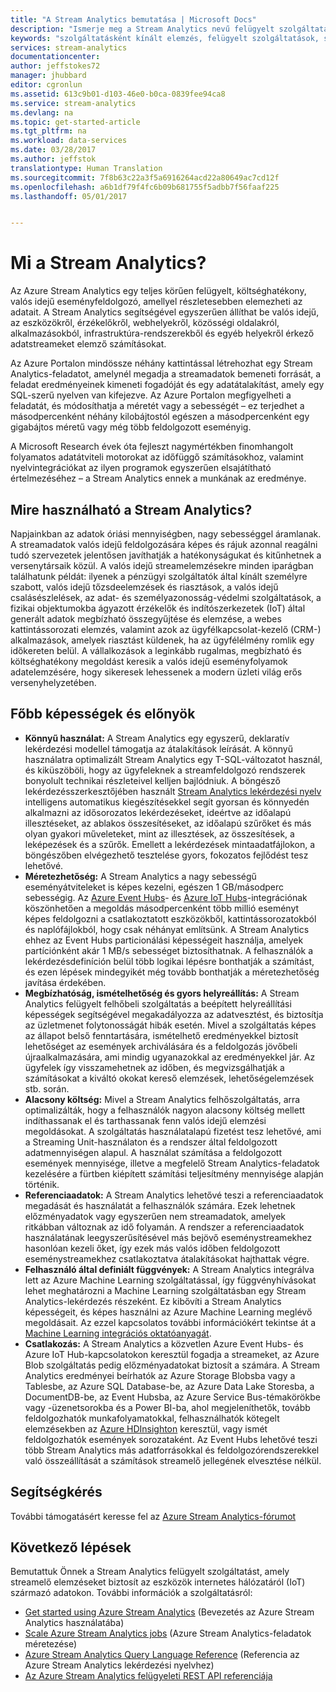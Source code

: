 ```yaml
---
title: "A Stream Analytics bemutatása | Microsoft Docs"
description: "Ismerje meg a Stream Analytics nevű felügyelt szolgáltatást, amely segít valós időben elemezni az eszközök internetes hálózatáról (IoT) származó streamadatokat."
keywords: "szolgáltatásként kínált elemzés, felügyelt szolgáltatások, streamfeldolgozás, streamelemzés, mi a stream analytics"
services: stream-analytics
documentationcenter: 
author: jeffstokes72
manager: jhubbard
editor: cgronlun
ms.assetid: 613c9b01-d103-46e0-b0ca-0839fee94ca8
ms.service: stream-analytics
ms.devlang: na
ms.topic: get-started-article
ms.tgt_pltfrm: na
ms.workload: data-services
ms.date: 03/28/2017
ms.author: jeffstok
translationtype: Human Translation
ms.sourcegitcommit: 7f8b63c22a3f5a6916264acd22a80649ac7cd12f
ms.openlocfilehash: a6b1df79f4fc6b09b681755f5adbb7f56faaf225
ms.lasthandoff: 05/01/2017


---
```

# <a name="what-is-stream-analytics"></a>Mi a Stream Analytics?
Az Azure Stream Analytics egy teljes körűen felügyelt, költséghatékony, valós idejű eseményfeldolgozó, amellyel részletesebben elemezheti az adatait. A Stream Analytics segítségével egyszerűen állíthat be valós idejű, az eszközökről, érzékelőkről, webhelyekről, közösségi oldalakról, alkalmazásokból, infrastruktúra-rendszerekből és egyéb helyekről érkező adatstreameket elemző számításokat.

Az Azure Portalon mindössze néhány kattintással létrehozhat egy Stream Analytics-feladatot, amelynél megadja a streamadatok bemeneti forrását, a feladat eredményeinek kimeneti fogadóját és egy adatátalakítást, amely egy SQL-szerű nyelven van kifejezve. Az Azure Portalon megfigyelheti a feladatát, és módosíthatja a méretét vagy a sebességét – ez terjedhet a másodpercenként néhány kilobájtostól egészen a másodpercenként egy gigabájtos méretű vagy még több feldolgozott eseményig.

A Microsoft Research évek óta fejleszt nagymértékben finomhangolt folyamatos adatátviteli motorokat az időfüggő számításokhoz, valamint nyelvintegrációkat az ilyen programok egyszerűen elsajátítható értelmezéséhez – a Stream Analytics ennek a munkának az eredménye.

## <a name="what-can-i-use-stream-analytics-for"></a>Mire használható a Stream Analytics?
Napjainkban az adatok óriási mennyiségben, nagy sebességgel áramlanak. A streamadatok valós idejű feldolgozására képes és rájuk azonnal reagálni tudó szervezetek jelentősen javíthatják a hatékonyságukat és kitűnhetnek a versenytársaik közül. A valós idejű streamelemzésekre minden iparágban találhatunk példát: ilyenek a pénzügyi szolgáltatók által kínált személyre szabott, valós idejű tőzsdeelemzések és riasztások, a valós idejű csalásészlelések, az adat- és személyazonosság-védelmi szolgáltatások, a fizikai objektumokba ágyazott érzékelők és indítószerkezetek (IoT) által generált adatok megbízható összegyűjtése és elemzése, a webes kattintássorozati elemzés, valamint azok az ügyfélkapcsolat-kezelő (CRM-) alkalmazások, amelyek riasztást küldenek, ha az ügyfélélmény romlik egy időkereten belül. A vállalkozások a leginkább rugalmas, megbízható és költséghatékony megoldást keresik a valós idejű eseményfolyamok adatelemzésére, hogy sikeresek lehessenek a modern üzleti világ erős versenyhelyzetében.

## <a name="key-capabilities-and-benefits"></a>Főbb képességek és előnyök
* **Könnyű használat:** A Stream Analytics egy egyszerű, deklaratív lekérdezési modellel támogatja az átalakítások leírását. A könnyű használatra optimalizált Stream Analytics egy T-SQL-változatot használ, és kiküszöböli, hogy az ügyfeleknek a streamfeldolgozó rendszerek bonyolult technikai részleteivel kelljen bajlódniuk. A böngésző lekérdezésszerkesztőjében használt [Stream Analytics lekérdezési nyelv](https://msdn.microsoft.com/library/azure/dn834998.aspx) intelligens automatikus kiegészítésekkel segít gyorsan és könnyedén alkalmazni az idősorozatos lekérdezéseket, ideértve az időalapú illesztéseket, az ablakos összesítéseket, az időalapú szűrőket és más olyan gyakori műveleteket, mint az illesztések, az összesítések, a leképezések és a szűrők. Emellett a lekérdezések mintaadatfájlokon, a böngészőben elvégezhető tesztelése gyors, fokozatos fejlődést tesz lehetővé.  
* **Méretezhetőség:** A Stream Analytics a nagy sebességű eseményátviteleket is képes kezelni, egészen 1 GB/másodperc sebességig. Az [Azure Event Hubs](https://azure.microsoft.com/services/event-hubs/)- és [Azure IoT Hubs](https://azure.microsoft.com/services/iot-hub/)-integrációnak köszönhetően a megoldás másodpercenként több millió eseményt képes feldolgozni a csatlakoztatott eszközökből, kattintássorozatokból és naplófájlokból, hogy csak néhányat említsünk. A Stream Analytics ehhez az Event Hubs particionálási képességeit használja, amelyek partíciónként akár 1 MB/s sebességet biztosíthatnak. A felhasználók a lekérdezésdefiníción belül több logikai lépésre bonthatják a számítást, és ezen lépések mindegyikét még tovább bonthatják a méretezhetőség javítása érdekében.  
* **Megbízhatóság, ismételhetőség és gyors helyreállítás:** A Stream Analytics felügyelt felhőbeli szolgáltatás a beépített helyreállítási képességek segítségével megakadályozza az adatvesztést, és biztosítja az üzletmenet folytonosságát hibák esetén. Mivel a szolgáltatás képes az állapot belső fenntartására, ismételhető eredményekkel biztosít lehetőséget az események archiválására és a feldolgozás jövőbeli újraalkalmazására, ami mindig ugyanazokkal az eredményekkel jár. Az ügyfelek így visszamehetnek az időben, és megvizsgálhatják a számításokat a kiváltó okokat kereső elemzések, lehetőségelemzések stb. során.  
* **Alacsony költség:** Mivel a Stream Analytics felhőszolgáltatás, arra optimalizálták, hogy a felhasználók nagyon alacsony költség mellett indíthassanak el és tarthassanak fenn valós idejű elemzési megoldásokat. A szolgáltatás használatalapú fizetést tesz lehetővé, ami a Streaming Unit-használaton és a rendszer által feldolgozott adatmennyiségen alapul. A használat számítása a feldolgozott események mennyisége, illetve a megfelelő Stream Analytics-feladatok kezelésére a fürtben kiépített számítási teljesítmény mennyisége alapján történik.  
* **Referenciaadatok:** A Stream Analytics lehetővé teszi a referenciaadatok megadását és használatát a felhasználók számára. Ezek lehetnek előzményadatok vagy egyszerűen nem streamadatok, amelyek ritkábban változnak az idő folyamán. A rendszer a referenciaadatok használatának leegyszerűsítésével más bejövő eseménystreamekhez hasonlóan kezeli őket, így ezek más valós időben feldolgozott eseménystreamekhez csatlakoztatva átalakításokat hajthattak végre.  
* **Felhasználó által definiált függvények:** A Stream Analytics integrálva lett az Azure Machine Learning szolgáltatással, így függvényhívásokat lehet meghatározni a Machine Learning szolgáltatásban egy Stream Analytics-lekérdezés részeként. Ez kibővíti a Stream Analytics képességeit, és képes használni az Azure Machine Learning meglévő megoldásait. Az ezzel kapcsolatos további információkért tekintse át a [Machine Learning integrációs oktatóanyagát](stream-analytics-machine-learning-integration-tutorial.md).
* **Csatlakozás:** A Stream Analytics a közvetlen Azure Event Hubs- és Azure IoT Hub-kapcsolatokon keresztül fogadja a streameket, az Azure Blob szolgáltatás pedig előzményadatokat biztosít a számára. A Stream Analytics eredményei beírhatók az Azure Storage Blobsba vagy a Tablesbe, az Azure SQL Database-be, az Azure Data Lake Storesba, a DocumentDB-be, az Event Hubsba, az Azure Service Bus-témakörökbe vagy -üzenetsorokba és a Power BI-ba, ahol megjeleníthetők, tovább feldolgozhatók munkafolyamatokkal, felhasználhatók kötegelt elemzésekben az [Azure HDInsighton](https://azure.microsoft.com/services/hdinsight/) keresztül, vagy ismét feldolgozhatók események sorozataként. Az Event Hubs lehetővé teszi több Stream Analytics más adatforrásokkal és feldolgozórendszerekkel való összeállítását a számítások streamelő jellegének elvesztése nélkül.  

## <a name="get-help"></a>Segítségkérés
További támogatásért keresse fel az [Azure Stream Analytics-fórumot](https://social.msdn.microsoft.com/Forums/home?forum=AzureStreamAnalytics)

## <a name="next-steps"></a>Következő lépések
Bemutattuk Önnek a Stream Analytics felügyelt szolgáltatást, amely streamelő elemzéseket biztosít az eszközök internetes hálózatáról (IoT) származó adatokon. További információk a szolgáltatásról:

* [Get started using Azure Stream Analytics](stream-analytics-get-started.md) (Bevezetés az Azure Stream Analytics használatába)
* [Scale Azure Stream Analytics jobs](stream-analytics-scale-jobs.md) (Azure Stream Analytics-feladatok méretezése)
* [Azure Stream Analytics Query Language Reference](https://msdn.microsoft.com/library/azure/dn834998.aspx) (Referencia az Azure Stream Analytics lekérdezési nyelvhez)
* [Az Azure Stream Analytics felügyeleti REST API referenciája](https://msdn.microsoft.com/library/azure/dn835031.aspx)


